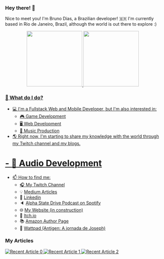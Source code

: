 ### Hey there! :wave:  

Nice to meet you! I'm Bruno Dias, a Brazilian developer! :brazil: 
I'm currently based in Rio de Janeiro, Brazil, although the world is out there to explore :)

<div align="center">
  <a href="https://github.com/brunodg">
  <img height="180em" src="https://github-readme-stats.vercel.app/api?username=brunodg&show_icons=true&theme=tokyonight&include_all_commits=true&count_private=true"/>
  <img height="180em" src="https://github-readme-stats.vercel.app/api/top-langs/?username=brunodg&layout=compact&langs_count=7&theme=tokyonight"/>
</div>

### :thinking: What do I do?  

- :computer: I'm a Fullstack Web and Mobile Developer, but I'm also interested in:
  - :video_game: Game Development
  - 🖥️ Web Development
  - :musical_score: Music Production
- :earth_americas: Right now, I'm starting to share my knowledge with the world through my Twitch channel and my blogs.
#  - :musical_keyboard: Audio Development

- :mailbox: How to find me:
  - :headphones: [My Twitch Channel](http://twitch.tv/brunogatts) 
  - :bulb: [Medium Articles](https://medium.com/@brunodg)
  - :office: [Linkedin](https://linkedin.com/in/brunodg89)
  - :speaker: [Alpha State Drive Podcast on Spotify](https://open.spotify.com/show/42Hxk1uWkRBnHkweyqli6b)
  - :globe_with_meridians: [My Website (in construction)](http://beveldrive.com.br)
  - :jigsaw: [Itch.io](https://beveldrive.itch.io)
  - :books: [Amazon Author Page](https://www.amazon.com/~/e/B08X7HRTZL)
  - :open_book: [Wattpad (Antigen: A jornada de Joseph)](https://www.wattpad.com/story/276179036-antigen-a-jornada-de-joseph)

### My Articles

<a target="_blank" href="https://github-readme-medium-recent-article.vercel.app/medium/@brunodg/0"><img src="https://github-readme-medium-recent-article.vercel.app/medium/@brunodg/0" alt="Recent Article 0">
<a target="_blank" href="https://github-readme-medium-recent-article.vercel.app/medium/@brunodg/1"><img src="https://github-readme-medium-recent-article.vercel.app/medium/@brunodg/1" alt="Recent Article 1">
<a target="_blank" href="https://github-readme-medium-recent-article.vercel.app/medium/@brunodg/2"><img src="https://github-readme-medium-recent-article.vercel.app/medium/@brunodg/2" alt="Recent Article 2">
